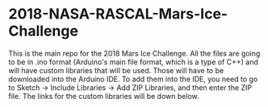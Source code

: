 # 2018-NASA-RASCAL-Mars-Ice-Challenge
This is the main repo for the 2018 Mars Ice Challenge. All the files are going to be in .ino format (Arduino's main file format, which is a type of C++) and will have custom libraries that will be used. Those will have to be downloaded into the Arduino IDE. To add them into the IDE, you need to go to Sketch -> Include Libraries -> Add ZIP Libraries, and then enter the ZIP file. The links for the custom libraries will be down below.  
